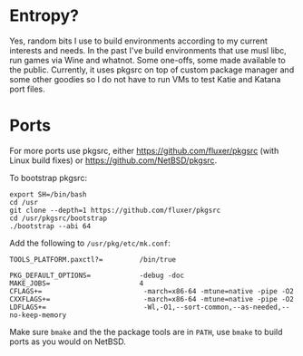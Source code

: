# Entropy?
Yes, random bits I use to build environments according to my current interests
and needs. In the past I've build environments that use musl libc, run games
via Wine and whatnot. Some one-offs, some made available to the public.
Currently, it uses pkgsrc on top of custom package manager and some other
goodies so I do not have to run VMs to test Katie and Katana port files.

# Ports
For more ports use pkgsrc, either https://github.com/fluxer/pkgsrc (with Linux
build fixes) or https://github.com/NetBSD/pkgsrc.

To bootstrap pkgsrc:
```
export SH=/bin/bash
cd /usr
git clone --depth=1 https://github.com/fluxer/pkgsrc
cd /usr/pkgsrc/bootstrap
./bootstrap --abi 64
```

Add the following to `/usr/pkg/etc/mk.conf`:
```
TOOLS_PLATFORM.paxctl?=         /bin/true

PKG_DEFAULT_OPTIONS=            -debug -doc
MAKE_JOBS=                      4
CFLAGS+=                         -march=x86-64 -mtune=native -pipe -O2
CXXFLAGS+=                       -march=x86-64 -mtune=native -pipe -O2
LDFLAGS+=                        -Wl,-O1,--sort-common,--as-needed,--no-keep-memory
```

Make sure `bmake` and the the package tools are in `PATH`, use `bmake` to build
ports as you would on NetBSD.
